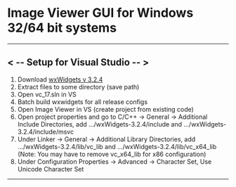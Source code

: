 
# Image Viewer GUI for Windows 32/64 bit systems

_________________

## < -- Setup for Visual Studio -- >

1. Download [wxWidgets v 3.2.4](https://www.wxwidgets.org/downloads/"wxWidgetsv3.2.4")
2. Extract files to some directory (save path)
3. Open vc_17.sln in VS
4. Batch build wxwidgets for all release configs
5. Open Image Viewer in VS (create project from existing code)
6. Open project properties and go to C/C++ -> General -> Additional Include Directories, add .../wxWidgets-3.2.4/include and .../wxWidgets-3.2.4/include/msvc
7. Under Linker -> General -> Additional Library Directories, add .../wxWidgets-3.2.4/lib/vc_lib and .../wxWidgets-3.2.4/lib/vc_x64_lib
	(Note: You may have to remove vc_x64_lib for x86 configuration)
8. Under Configuration Properties -> Advanced -> Character Set, Use Unicode Character Set
_________________